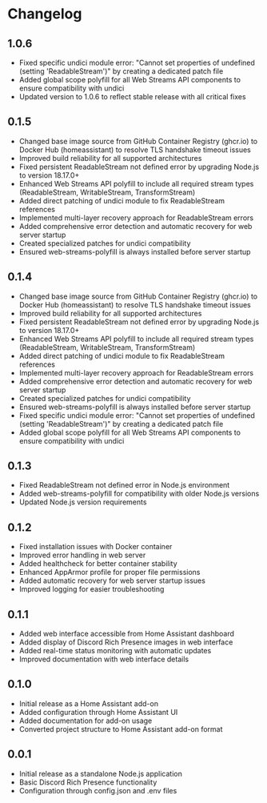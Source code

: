 # Changelog

## 1.0.6

- Fixed specific undici module error: "Cannot set properties of undefined (setting 'ReadableStream')" by creating a dedicated patch file
- Added global scope polyfill for all Web Streams API components to ensure compatibility with undici
- Updated version to 1.0.6 to reflect stable release with all critical fixes

## 0.1.5

- Changed base image source from GitHub Container Registry (ghcr.io) to Docker Hub (homeassistant) to resolve TLS handshake timeout issues
- Improved build reliability for all supported architectures
- Fixed persistent ReadableStream not defined error by upgrading Node.js to version 18.17.0+
- Enhanced Web Streams API polyfill to include all required stream types (ReadableStream, WritableStream, TransformStream)
- Added direct patching of undici module to fix ReadableStream references
- Implemented multi-layer recovery approach for ReadableStream errors
- Added comprehensive error detection and automatic recovery for web server startup
- Created specialized patches for undici compatibility
- Ensured web-streams-polyfill is always installed before server startup

## 0.1.4

- Changed base image source from GitHub Container Registry (ghcr.io) to Docker Hub (homeassistant) to resolve TLS handshake timeout issues
- Improved build reliability for all supported architectures
- Fixed persistent ReadableStream not defined error by upgrading Node.js to version 18.17.0+
- Enhanced Web Streams API polyfill to include all required stream types (ReadableStream, WritableStream, TransformStream)
- Added direct patching of undici module to fix ReadableStream references
- Implemented multi-layer recovery approach for ReadableStream errors
- Added comprehensive error detection and automatic recovery for web server startup
- Created specialized patches for undici compatibility
- Ensured web-streams-polyfill is always installed before server startup
- Fixed specific undici module error: "Cannot set properties of undefined (setting 'ReadableStream')" by creating a dedicated patch file
- Added global scope polyfill for all Web Streams API components to ensure compatibility with undici

## 0.1.3

- Fixed ReadableStream not defined error in Node.js environment
- Added web-streams-polyfill for compatibility with older Node.js versions
- Updated Node.js version requirements

## 0.1.2

- Fixed installation issues with Docker container
- Improved error handling in web server
- Added healthcheck for better container stability
- Enhanced AppArmor profile for proper file permissions
- Added automatic recovery for web server startup issues
- Improved logging for easier troubleshooting

## 0.1.1

- Added web interface accessible from Home Assistant dashboard
- Added display of Discord Rich Presence images in web interface
- Added real-time status monitoring with automatic updates
- Improved documentation with web interface details

## 0.1.0

- Initial release as a Home Assistant add-on
- Added configuration through Home Assistant UI
- Added documentation for add-on usage
- Converted project structure to Home Assistant add-on format

## 0.0.1

- Initial release as a standalone Node.js application
- Basic Discord Rich Presence functionality
- Configuration through config.json and .env files